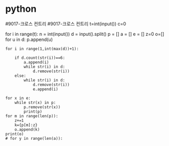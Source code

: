 # python
#9017-크로스 컨트리
#9017-크로스 컨트리
t=int(input())
c=0

for i in range(t):
    n = int(input())
    d = input().split()
    p = []
    a = []
    e = []
    z=0
    o=[]
    for u in d:
        p.append(u)

    for i in range(1,int(max(d))+1):

        if d.count(str(i))==6:
            a.append(i)
            while str(i) in d:
                d.remove(str(i))
        else:
            while str(i) in d:
                d.remove(str(i))
                e.append(i)

    for x in e:
        while str(x) in p:
            p.remove(str(x))
            print(p)
    for m in range(len(p)):
        z+=1
        k={p[m]:z}
        o.append(k)
    print(o)
    # for y in range(len(a)):

